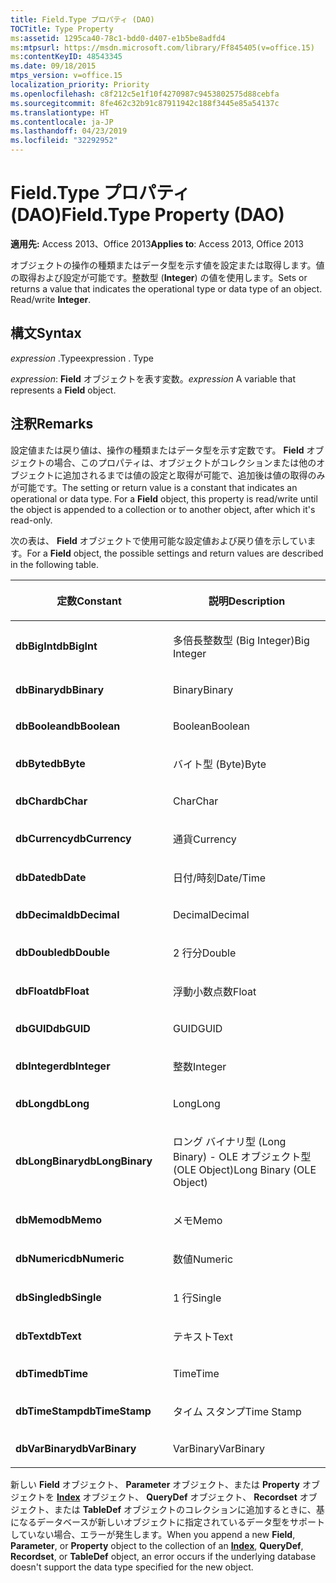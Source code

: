 ```yaml
---
title: Field.Type プロパティ (DAO)
TOCTitle: Type Property
ms:assetid: 1295ca40-78c1-bdd0-d407-e1b5be8adfd4
ms:mtpsurl: https://msdn.microsoft.com/library/Ff845405(v=office.15)
ms:contentKeyID: 48543345
ms.date: 09/18/2015
mtps_version: v=office.15
localization_priority: Priority
ms.openlocfilehash: c8f212c5e1f10f4270987c9453802575d88cebfa
ms.sourcegitcommit: 8fe462c32b91c87911942c188f3445e85a54137c
ms.translationtype: HT
ms.contentlocale: ja-JP
ms.lasthandoff: 04/23/2019
ms.locfileid: "32292952"
---
```

# <a name="fieldtype-property-dao"></a><span data-ttu-id="75919-102">Field.Type プロパティ (DAO)</span><span class="sxs-lookup"><span data-stu-id="75919-102">Field.Type Property (DAO)</span></span>


<span data-ttu-id="75919-103">**適用先:** Access 2013、Office 2013</span><span class="sxs-lookup"><span data-stu-id="75919-103">**Applies to**: Access 2013, Office 2013</span></span>

<span data-ttu-id="75919-p101">オブジェクトの操作の種類またはデータ型を示す値を設定または取得します。値の取得および設定が可能です。整数型 (**Integer**) の値を使用します。</span><span class="sxs-lookup"><span data-stu-id="75919-p101">Sets or returns a value that indicates the operational type or data type of an object. Read/write **Integer**.</span></span>

## <a name="syntax"></a><span data-ttu-id="75919-106">構文</span><span class="sxs-lookup"><span data-stu-id="75919-106">Syntax</span></span>

<span data-ttu-id="75919-107">*expression* .Type</span><span class="sxs-lookup"><span data-stu-id="75919-107">expression  . Type</span></span>

<span data-ttu-id="75919-108">*expression*: **Field** オブジェクトを表す変数。</span><span class="sxs-lookup"><span data-stu-id="75919-108">*expression*  A variable that represents a **Field** object.</span></span>

## <a name="remarks"></a><span data-ttu-id="75919-109">注釈</span><span class="sxs-lookup"><span data-stu-id="75919-109">Remarks</span></span>

<span data-ttu-id="75919-p102">設定値または戻り値は、操作の種類またはデータ型を示す定数です。 **Field** オブジェクトの場合、このプロパティは、オブジェクトがコレクションまたは他のオブジェクトに追加されるまでは値の設定と取得が可能で、追加後は値の取得のみが可能です。</span><span class="sxs-lookup"><span data-stu-id="75919-p102">The setting or return value is a constant that indicates an operational or data type. For a **Field** object, this property is read/write until the object is appended to a collection or to another object, after which it's read-only.</span></span>

<span data-ttu-id="75919-112">次の表は、 **Field** オブジェクトで使用可能な設定値および戻り値を示しています。</span><span class="sxs-lookup"><span data-stu-id="75919-112">For a **Field** object, the possible settings and return values are described in the following table.</span></span>

<table>
<colgroup>
<col style="width: 50%" />
<col style="width: 50%" />
</colgroup>
<thead>
<tr class="header">
<th><p><span data-ttu-id="75919-113">定数</span><span class="sxs-lookup"><span data-stu-id="75919-113">Constant</span></span></p></th>
<th><p><span data-ttu-id="75919-114">説明</span><span class="sxs-lookup"><span data-stu-id="75919-114">Description</span></span></p></th>
</tr>
</thead>
<tbody>
<tr class="odd">
<td><p><span data-ttu-id="75919-115"><strong>dbBigInt</strong></span><span class="sxs-lookup"><span data-stu-id="75919-115"><strong>dbBigInt</strong></span></span></p></td>
<td><p><span data-ttu-id="75919-116">多倍長整数型 (Big Integer)</span><span class="sxs-lookup"><span data-stu-id="75919-116">Big Integer</span></span></p></td>
</tr>
<tr class="even">
<td><p><span data-ttu-id="75919-117"><strong>dbBinary</strong></span><span class="sxs-lookup"><span data-stu-id="75919-117"><strong>dbBinary</strong></span></span></p></td>
<td><p><span data-ttu-id="75919-118">Binary</span><span class="sxs-lookup"><span data-stu-id="75919-118">Binary</span></span></p></td>
</tr>
<tr class="odd">
<td><p><span data-ttu-id="75919-119"><strong>dbBoolean</strong></span><span class="sxs-lookup"><span data-stu-id="75919-119"><strong>dbBoolean</strong></span></span></p></td>
<td><p><span data-ttu-id="75919-120">Boolean</span><span class="sxs-lookup"><span data-stu-id="75919-120">Boolean</span></span></p></td>
</tr>
<tr class="even">
<td><p><span data-ttu-id="75919-121"><strong>dbByte</strong></span><span class="sxs-lookup"><span data-stu-id="75919-121"><strong>dbByte</strong></span></span></p></td>
<td><p><span data-ttu-id="75919-122">バイト型 (Byte)</span><span class="sxs-lookup"><span data-stu-id="75919-122">Byte</span></span></p></td>
</tr>
<tr class="odd">
<td><p><span data-ttu-id="75919-123"><strong>dbChar</strong></span><span class="sxs-lookup"><span data-stu-id="75919-123"><strong>dbChar</strong></span></span></p></td>
<td><p><span data-ttu-id="75919-124">Char</span><span class="sxs-lookup"><span data-stu-id="75919-124">Char</span></span></p></td>
</tr>
<tr class="even">
<td><p><span data-ttu-id="75919-125"><strong>dbCurrency</strong></span><span class="sxs-lookup"><span data-stu-id="75919-125"><strong>dbCurrency</strong></span></span></p></td>
<td><p><span data-ttu-id="75919-126">通貨</span><span class="sxs-lookup"><span data-stu-id="75919-126">Currency</span></span></p></td>
</tr>
<tr class="odd">
<td><p><span data-ttu-id="75919-127"><strong>dbDate</strong></span><span class="sxs-lookup"><span data-stu-id="75919-127"><strong>dbDate</strong></span></span></p></td>
<td><p><span data-ttu-id="75919-128">日付/時刻</span><span class="sxs-lookup"><span data-stu-id="75919-128">Date/Time</span></span></p></td>
</tr>
<tr class="even">
<td><p><span data-ttu-id="75919-129"><strong>dbDecimal</strong></span><span class="sxs-lookup"><span data-stu-id="75919-129"><strong>dbDecimal</strong></span></span></p></td>
<td><p><span data-ttu-id="75919-130">Decimal</span><span class="sxs-lookup"><span data-stu-id="75919-130">Decimal</span></span></p></td>
</tr>
<tr class="odd">
<td><p><span data-ttu-id="75919-131"><strong>dbDouble</strong></span><span class="sxs-lookup"><span data-stu-id="75919-131"><strong>dbDouble</strong></span></span></p></td>
<td><p><span data-ttu-id="75919-132">2 行分</span><span class="sxs-lookup"><span data-stu-id="75919-132">Double</span></span></p></td>
</tr>
<tr class="even">
<td><p><span data-ttu-id="75919-133"><strong>dbFloat</strong></span><span class="sxs-lookup"><span data-stu-id="75919-133"><strong>dbFloat</strong></span></span></p></td>
<td><p><span data-ttu-id="75919-134">浮動小数点数</span><span class="sxs-lookup"><span data-stu-id="75919-134">Float</span></span></p></td>
</tr>
<tr class="odd">
<td><p><span data-ttu-id="75919-135"><strong>dbGUID</strong></span><span class="sxs-lookup"><span data-stu-id="75919-135"><strong>dbGUID</strong></span></span></p></td>
<td><p><span data-ttu-id="75919-136">GUID</span><span class="sxs-lookup"><span data-stu-id="75919-136">GUID</span></span></p></td>
</tr>
<tr class="even">
<td><p><span data-ttu-id="75919-137"><strong>dbInteger</strong></span><span class="sxs-lookup"><span data-stu-id="75919-137"><strong>dbInteger</strong></span></span></p></td>
<td><p><span data-ttu-id="75919-138">整数</span><span class="sxs-lookup"><span data-stu-id="75919-138">Integer</span></span></p></td>
</tr>
<tr class="odd">
<td><p><span data-ttu-id="75919-139"><strong>dbLong</strong></span><span class="sxs-lookup"><span data-stu-id="75919-139"><strong>dbLong</strong></span></span></p></td>
<td><p><span data-ttu-id="75919-140">Long</span><span class="sxs-lookup"><span data-stu-id="75919-140">Long</span></span></p></td>
</tr>
<tr class="even">
<td><p><span data-ttu-id="75919-141"><strong>dbLongBinary</strong></span><span class="sxs-lookup"><span data-stu-id="75919-141"><strong>dbLongBinary</strong></span></span></p></td>
<td><p><span data-ttu-id="75919-142">ロング バイナリ型 (Long Binary) - OLE オブジェクト型 (OLE Object)</span><span class="sxs-lookup"><span data-stu-id="75919-142">Long Binary (OLE Object)</span></span></p></td>
</tr>
<tr class="odd">
<td><p><span data-ttu-id="75919-143"><strong>dbMemo</strong></span><span class="sxs-lookup"><span data-stu-id="75919-143"><strong>dbMemo</strong></span></span></p></td>
<td><p><span data-ttu-id="75919-144">メモ</span><span class="sxs-lookup"><span data-stu-id="75919-144">Memo</span></span></p></td>
</tr>
<tr class="even">
<td><p><span data-ttu-id="75919-145"><strong>dbNumeric</strong></span><span class="sxs-lookup"><span data-stu-id="75919-145"><strong>dbNumeric</strong></span></span></p></td>
<td><p><span data-ttu-id="75919-146">数値</span><span class="sxs-lookup"><span data-stu-id="75919-146">Numeric</span></span></p></td>
</tr>
<tr class="odd">
<td><p><span data-ttu-id="75919-147"><strong>dbSingle</strong></span><span class="sxs-lookup"><span data-stu-id="75919-147"><strong>dbSingle</strong></span></span></p></td>
<td><p><span data-ttu-id="75919-148">1 行</span><span class="sxs-lookup"><span data-stu-id="75919-148">Single</span></span></p></td>
</tr>
<tr class="even">
<td><p><span data-ttu-id="75919-149"><strong>dbText</strong></span><span class="sxs-lookup"><span data-stu-id="75919-149"><strong>dbText</strong></span></span></p></td>
<td><p><span data-ttu-id="75919-150">テキスト</span><span class="sxs-lookup"><span data-stu-id="75919-150">Text</span></span></p></td>
</tr>
<tr class="odd">
<td><p><span data-ttu-id="75919-151"><strong>dbTime</strong></span><span class="sxs-lookup"><span data-stu-id="75919-151"><strong>dbTime</strong></span></span></p></td>
<td><p><span data-ttu-id="75919-152">Time</span><span class="sxs-lookup"><span data-stu-id="75919-152">Time</span></span></p></td>
</tr>
<tr class="even">
<td><p><span data-ttu-id="75919-153"><strong>dbTimeStamp</strong></span><span class="sxs-lookup"><span data-stu-id="75919-153"><strong>dbTimeStamp</strong></span></span></p></td>
<td><p><span data-ttu-id="75919-154">タイム スタンプ</span><span class="sxs-lookup"><span data-stu-id="75919-154">Time Stamp</span></span></p></td>
</tr>
<tr class="odd">
<td><p><span data-ttu-id="75919-155"><strong>dbVarBinary</strong></span><span class="sxs-lookup"><span data-stu-id="75919-155"><strong>dbVarBinary</strong></span></span></p></td>
<td><p><span data-ttu-id="75919-156">VarBinary</span><span class="sxs-lookup"><span data-stu-id="75919-156">VarBinary</span></span></p></td>
</tr>
</tbody>
</table>


<span data-ttu-id="75919-157">新しい **Field** オブジェクト、 **Parameter** オブジェクト、または **Property** オブジェクトを **[Index](index-object-dao.md)** オブジェクト、 **QueryDef** オブジェクト、 **Recordset** オブジェクト、または **TableDef** オブジェクトのコレクションに追加するときに、基になるデータベースが新しいオブジェクトに指定されているデータ型をサポートしていない場合、エラーが発生します。</span><span class="sxs-lookup"><span data-stu-id="75919-157">When you append a new **Field**, **Parameter**, or **Property** object to the collection of an **[Index](index-object-dao.md)**, **QueryDef**, **Recordset**, or **TableDef** object, an error occurs if the underlying database doesn't support the data type specified for the new object.</span></span>

